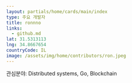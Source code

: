 ```yaml
---
layout: partials/home/cards/main/index
type: 주요 개발자
title: ronnno
links:
  - github.md
lat: 31.5313113
lng: 34.8667654
countryCode: IL
image: /assets/img/home/contributors/ron.jpeg
---
```


관심분야: Distributed systems, Go, Blockchain
